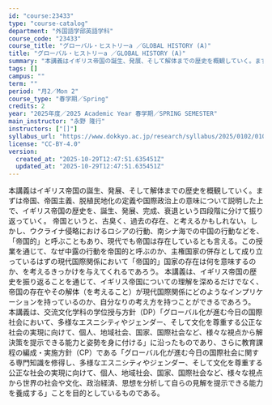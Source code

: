 ```yaml
---
id: "course:23433"
type: "course-catalog"
department: "外国語学部英語学科"
course_code: "23433"
course_title: "グローバル・ヒストリーa ／GLOBAL HISTORY (A)"
title: "グローバル・ヒストリーa ／GLOBAL HISTORY (A)"
summary: "本講義はイギリス帝国の誕生、発展、そして解体までの歴史を概観していく。まずは帝国、帝国主義、脱植民地化の定義や国際政治上の意味について説明した上で、イギリス帝国の歴史を、誕生、発展、完成、衰退という四段階に分けて振り返っていく。 帝国という…"
tags: []
campus: ""
term: ""
period: "月2／Mon 2"
course_type: "春学期／Spring"
credits: 2
year: "2025年度／2025 Academic Year 春学期／SPRING SEMESTER"
main_instructor: "永野 隆行"
instructors: ["[]"]
syllabus_url: "https://www.dokkyo.ac.jp/research/syllabus/2025/0102/0102_23433_ja_JP.html"
license: "CC-BY-4.0"
version:
  created_at: "2025-10-29T12:47:51.635451Z"
  updated_at: "2025-10-29T12:47:51.635451Z"
---
```

本講義はイギリス帝国の誕生、発展、そして解体までの歴史を概観していく。まずは帝国、帝国主義、脱植民地化の定義や国際政治上の意味について説明した上で、イギリス帝国の歴史を、誕生、発展、完成、衰退という四段階に分けて振り返っていく。 帝国というと、古臭く、過去の存在、と考えるかもしれない。しかし、ウクライナ侵略におけるロシアの行動、南シナ海での中国の行動などを、「帝国的」と呼ぶこともあり、現代でも帝国は存在しているとも言える。この授業を通じて、なぜ中露の行動を帝国的と呼ぶのか、主権国家の併存として成り立っているはずの現代国際関係において「帝国的」国家の存在は何を意味するのか、を考えるきっかけを与えてくれるであろう。 本講義は、イギリス帝国の歴史を振り返ることを通じて、イギリス帝国についての理解を深めるだけでなく、帝国の存在やその解体（を考えること）が現代国際関係にどのようなインプリケーションを持っているのか、自分なりの考え方を持つことができるであろう。 本講義は、交流文化学科の学位授与方針（DP）「グローバル化が進む今日の国際社会において、多様なエスニシティやジェンダー、そして文化を尊重する公正な社会の実現に向けて、個人、地域社会、国家、国際社会など、様々な視点から解決策を提示できる能力と姿勢を身に付ける」に沿ったものであり、さらに教育課程の編成・実施方針（CP）である「グローバル化が進む今日の国際社会に関する専門知識を修得し、多様なエスニシティやジェンダー、そして文化を尊重する公正な社会の実現に向けて、個人、地域社会、国家、国際社会など、様々な視点から世界の社会や文化、政治経済、思想を分析して自らの見解を提示できる能力を養成する」ことを目的としているものである。
